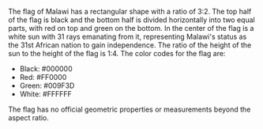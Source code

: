 The flag of Malawi has a rectangular shape with a ratio of 3:2. The top half of the flag is black and the bottom half is divided horizontally into two equal parts, with red on top and green on the bottom. In the center of the flag is a white sun with 31 rays emanating from it, representing Malawi's status as the 31st African nation to gain independence. The ratio of the height of the sun to the height of the flag is 1:4. The color codes for the flag are:

- Black: #000000
- Red: #FF0000
- Green: #009F3D
- White: #FFFFFF

The flag has no official geometric properties or measurements beyond the aspect ratio.
